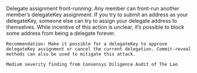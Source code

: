 Delegate assignment front-running: Any member can front-run another member’s delegateKey assignment. If you try to submit an address as your delegateKey, someone else can try to assign your delegate address to themselves. While incentive of this action is unclear, it’s possible to block some address from being a delegate forever.

    Recommendation: Make it possible for a delegateKey to approve delegateKey assignment or cancel the current delegation. Commit-reveal methods can also be used to mitigate this attack.

    Medium severity finding from Consensys Diligence Audit of The Lao